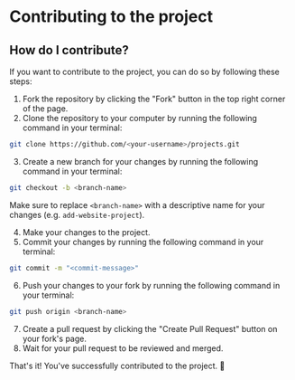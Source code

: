 # Contributing to the project

## How do I contribute?

If you want to contribute to the project, you can do so by following these steps:

1. Fork the repository by clicking the "Fork" button in the top right corner of the page.
2. Clone the repository to your computer by running the following command in your terminal:

```bash
git clone https://github.com/<your-username>/projects.git
```

3. Create a new branch for your changes by running the following command in your terminal:

```bash
git checkout -b <branch-name>
```

Make sure to replace `<branch-name>` with a descriptive name for your changes (e.g. `add-website-project`).

4. Make your changes to the project.
5. Commit your changes by running the following command in your terminal:

```bash
git commit -m "<commit-message>"
```

6. Push your changes to your fork by running the following command in your terminal:

```bash
git push origin <branch-name>
```

7. Create a pull request by clicking the "Create Pull Request" button on your fork's page.
8. Wait for your pull request to be reviewed and merged.

That's it! You've successfully contributed to the project. 🎉
